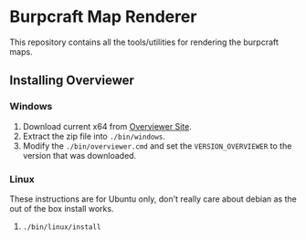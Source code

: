 # Burpcraft Map Renderer

This repository contains all the tools/utilities for rendering the burpcraft maps.

## Installing Overviewer

### Windows

1. Download current x64 from [Overviewer Site](https://overviewer.org/downloads).
2. Extract the zip file into `./bin/windows`.
3. Modify the `./bin/overviewer.cmd` and set the `VERSION_OVERVIEWER` to the version that was downloaded.

### Linux

These instructions are for Ubuntu only, don't really care about debian as the out of the box install works.

1. `./bin/linux/install`

